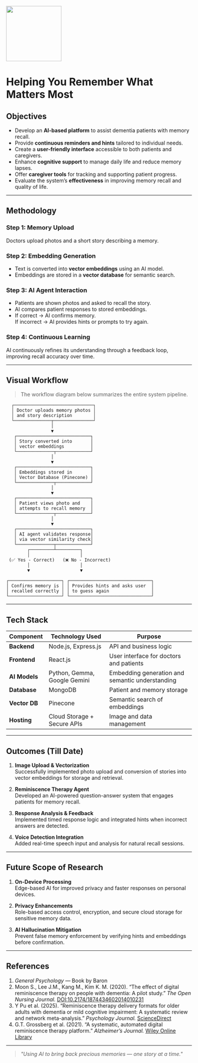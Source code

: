 <p>
  <img src="https://drive.google.com/uc?export=view&id=1lOq-IQHEwsngXzNl6JO_CWFb-3iYN0Or" alt="" 
    width="150"
    height="150"
</p>

# Helping You Remember What Matters Most

## Objectives

- Develop an **AI-based platform** to assist dementia patients with memory recall.  
- Provide **continuous reminders and hints** tailored to individual needs.  
- Create a **user-friendly interface** accessible to both patients and caregivers.  
- Enhance **cognitive support** to manage daily life and reduce memory lapses.  
- Offer **caregiver tools** for tracking and supporting patient progress.  
- Evaluate the system’s **effectiveness** in improving memory recall and quality of life.

---

## Methodology

### Step 1: Memory Upload
Doctors upload photos and a short story describing a memory.

### Step 2: Embedding Generation
- Text is converted into **vector embeddings** using an AI model.
- Embeddings are stored in a **vector database** for semantic search.

### Step 3: AI Agent Interaction
- Patients are shown photos and asked to recall the story.
- AI compares patient responses to stored embeddings.
- If correct → AI confirms memory.  
  If incorrect → AI provides hints or prompts to try again.

### Step 4: Continuous Learning
AI continuously refines its understanding through a feedback loop, improving recall accuracy over time.

---

## Visual Workflow

> The workflow diagram below summarizes the entire system pipeline.

      ┌──────────────────────────────┐
      │ Doctor uploads memory photos │
      │ and story description        │
      └──────────────┬───────────────┘
                     │
                     ▼
       ┌────────────────────────────┐
       │ Story converted into       │
       │ vector embeddings          │
       └──────────────┬─────────────┘
                     │
                     ▼
       ┌────────────────────────────┐
       │ Embeddings stored in       │
       │ Vector Database (Pinecone) │
       └──────────────┬─────────────┘
                     │
                     ▼
       ┌────────────────────────────┐
       │ Patient views photo and    │
       │ attempts to recall memory  │
       └──────────────┬─────────────┘
                     │
                     ▼
       ┌────────────────────────────┐
       │ AI agent validates response│
       │ via vector similarity check│
       └──────────────┬─────────────┘
            ┌─────────┴─────────┐
            │                   │
     (✅ Yes - Correct)   (❌ No - Incorrect)
            │                   │
            ▼                   ▼

    ┌────────────────────┐ ┌───────────────────────────────┐
    │ Confirms memory is │ │ Provides hints and asks user  │
    │ recalled correctly │ │ to guess again                │
    └────────────────────┘ └───────────────────────────────┘

---

## Tech Stack

| Component | Technology Used | Purpose |
|------------|----------------|----------|
| **Backend** | Node.js, Express.js | API and business logic |
| **Frontend** | React.js | User interface for doctors and patients |
| **AI Models** | Python, Gemma, Google Gemini | Embedding generation and semantic understanding |
| **Database** | MongoDB | Patient and memory storage |
| **Vector DB** | Pinecone | Semantic search of embeddings |
| **Hosting** | Cloud Storage + Secure APIs | Image and data management |

---

## Outcomes (Till Date)

1. **Image Upload & Vectorization**  
   Successfully implemented photo upload and conversion of stories into vector embeddings for storage and retrieval.

2. **Reminiscence Therapy Agent**  
   Developed an AI-powered question-answer system that engages patients for memory recall.

3. **Response Analysis & Feedback**  
   Implemented timed response logic and integrated hints when incorrect answers are detected.

4. **Voice Detection Integration**  
   Added real-time speech input and analysis for natural recall sessions.

---

## Future Scope of Research

1. **On-Device Processing**  
   Edge-based AI for improved privacy and faster responses on personal devices.

2. **Privacy Enhancements**  
   Role-based access control, encryption, and secure cloud storage for sensitive memory data.

3. **AI Hallucination Mitigation**  
   Prevent false memory enforcement by verifying hints and embeddings before confirmation.

---


## References

1. *General Psychology* — Book by Baron  
2. Moon S., Lee J.M., Kang M., Kim K. M. (2020). “The effect of digital reminiscence therapy on people with dementia: A pilot study.” *The Open Nursing Journal.* [DOI:10.2174/1874434602014010231](https://doi.org/10.2174/1874434602014010231)  
3. Y Pu et al. (2025). “Reminiscence therapy delivery formats for older adults with dementia or mild cognitive impairment: A systematic review and network meta-analysis.” *Psychology Journal.* [ScienceDirect](https://www.sciencedirect.com/science/article/abs/pii/S002074892500094X)  
4. G.T. Grossberg et al. (2021). “A systematic, automated digital reminiscence therapy platform.” *Alzheimer’s Journal.* [Wiley Online Library](https://alz-journals.onlinelibrary.wiley.com/doi/10.1002/alz.054976)

---

> *"Using AI to bring back precious memories — one story at a time."*

